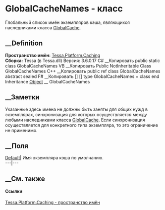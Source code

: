 # GlobalCacheNames - класс
Глобальный список имён экземпляров кэша, являющихся наследниками класса
[GlobalCache<TEventArgs>](T_Tessa_Platform_Caching_GlobalCache_1.htm).
## __Definition
 **Пространство имён:** [Tessa.Platform.Caching](N_Tessa_Platform_Caching.htm)  
 **Сборка:** Tessa (в Tessa.dll) Версия: 3.6.0.17
C# __Копировать
     public static class GlobalCacheNames
VB __Копировать
     Public NotInheritable Class GlobalCacheNames
C++ __Копировать
     public ref class GlobalCacheNames abstract sealed
F# __Копировать
     [<AbstractClassAttribute>]
    [<SealedAttribute>]
    type GlobalCacheNames = class end
Inheritance
    [Object](https://learn.microsoft.com/dotnet/api/system.object) __ GlobalCacheNames
##  __Заметки
Указанные здесь имена не должны быть заняты для общих нужд в экземплярах,
синхронизация для которых осуществляется между любыми наследниками класса
[GlobalCache<TEventArgs>](T_Tessa_Platform_Caching_GlobalCache_1.htm). Если
синхронизация осуществляется для конкретного типа экземпляра, то это
ограничение не применимо.
## __Поля
[Default](F_Tessa_Platform_Caching_GlobalCacheNames_Default.htm)|  Имя
экземпляра кэша по умолчанию.  
---|---  
## __См. также
#### Ссылки
[Tessa.Platform.Caching - пространство имён](N_Tessa_Platform_Caching.htm)
